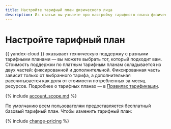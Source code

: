 ```yaml
---
title: Настройте тарифный план физического лица
description: Из статьи вы узнаете про настройку тарифного плана физического лица.
---
```


# Настройте тарифный план


{{ yandex-cloud }} оказывает техническую поддержку с разными тарифными планами — вы можете выбрать тот, который подходит вам. Стоимость поддержки по платным тарифным планам складывается из двух частей: фиксированной и дополнительной. Фиксированная часть зависит только от выбранного тарифа, а дополнительная рассчитывается как доля от стоимости потребленных за месяц ресурсов. Подробнее о тарифных планах — в [Правилах тарификации](../../support/pricing.md).

{% include [account_scope.md](../../billing/_includes/account-scope.md) %}

По умолчанию всем пользователям предоставляется бесплатный базовый тарифный план. Чтобы изменить тарифный план:

{% include [change-pricing](../../_includes/support/change-pricing.md) %}

